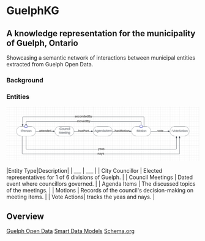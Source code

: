 # GuelphKG
## A knowledge representation for the municipality of Guelph, Ontario

Showcasing a semantic network of interactions between municipal entities extracted from Guelph Open Data.

### Background

### Entities
![Council meeting scheme](https://github.com/gmelanso/GuelphKG/blob/main/images/CouncilMeeting.png)

|Entity Type|Description|
| ___ | ___ |
| City Councillor | Elected representatives for 1 of 6 divisions of Guelph. |
| Council Meetings | Dated event where councillors governed. |
| Agenda Items | The discussed topics of the meetings.  |
| Motions | Records of the council's decision-making on meeting items. |
| Vote Actions| tracks the yeas and nays. |

## Overview


[Guelph Open Data](https://geodatahub-cityofguelph.opendata.arcgis.com/search?collection=Dataset)
[Smart Data Models](https://smartdatamodels.org/)
[Schema.org](https://schema.org/)


